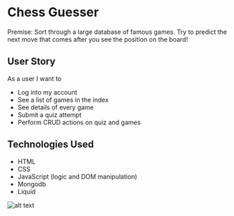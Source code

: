# Chess Guesser

Premise: Sort through a large database of famous games. Try to predict the next move that comes after you see the position on the board! 

## User Story


As a user I want to
* Log into my account
* See a list of games in the index
* See details of every game
* Submit a quiz attempt 
* Perform CRUD actions on quiz and games

## Technologies Used
* HTML
* CSS
* JavaScript (logic and DOM manipulation)
* Mongodb
* Liquid

![alt text](https://i.imgur.com/7PErtD4.jpg)